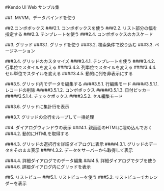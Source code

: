 #Kendo UI Web サンプル集

##1. MVVM、データバインドを使う

##2.コンボボックス
###2.1. コンボボックスを使う
###2.2. リスト部分の幅を指定する
###2.3. テンプレートを使う
###2.4. コンボボックスのカスケード

##3. グリッド
###3.1. グリッドを使う
###3.2. 検索条件で絞り込む
###3.3. ページネーション

###3.4. グリッドのカスタマイズ
####3.4.1. テンプレートを使う
####3.4.2. 行単位でスタイルを変える
####3.4.3. 列単位でスタイルを変える
####3.4.4. セル単位でスタイルを変える
####3.4.5. 動的に列を非表示にする

###3.5. グリッド内でデータを編集する
####3.5.1. 行編集モード
#####3.5.1.1. レコードの削除
#####3.5.1.2. コンボボックス
#####3.5.1.3. 日付ピッカー
#####3.5.1.4. チェックボックス
####3.5.2. セル編集モード

###3.6. グリッドに集計行を表示

###3.7. グリッドの全行をループして一括処理


##4. ダイアログウィンドウの表示
###4.1. 親画面のHTMLに埋め込んでおく
###4.2. 動的にHTMLを取得する

###4.3. グリッドの選択行を詳細ダイアログに表示
####4.3.1. グリッドのデータをそのまま表示
####4.3.2. データをサーバーから取得して表示

###4.4. 詳細ダイアログでのデータ編集
###4.5. 詳細ダイアログでタブを使う
###4.6. 詳細ダイアログ内にグリッドを表示

##5. リストビュー
###5.1. リストビューを使う
###5.2. リストビューでカレンダーを表示


